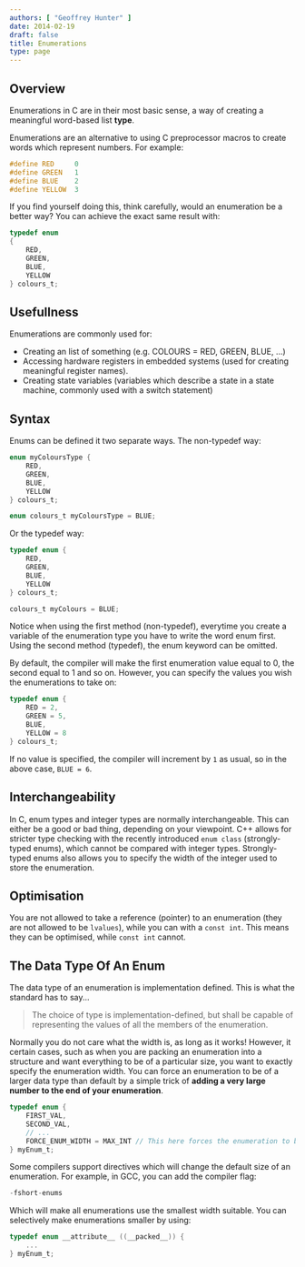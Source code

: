 ```yaml
---
authors: [ "Geoffrey Hunter" ]
date: 2014-02-19
draft: false
title: Enumerations
type: page
---
```


## Overview

Enumerations in C are in their most basic sense, a way of creating a meaningful word-based list **type**.

Enumerations are an alternative to using C preprocessor macros to create words which represent numbers. For example:

```c
#define RED   	0
#define GREEN 	1
#define BLUE	2
#define YELLOW	3
```

If you find yourself doing this, think carefully, would an enumeration be a better way? You can achieve the exact same result with:

```c   
typedef enum
{
    RED,
    GREEN,
    BLUE,
    YELLOW
} colours_t;
``` 

## Usefullness

Enumerations are commonly used for:

* Creating an list of something (e.g. COLOURS = RED, GREEN, BLUE, ...)
* Accessing hardware registers in embedded systems (used for creating meaningful register names).
* Creating state variables (variables which describe a state in a state machine, commonly used with a switch statement)

## Syntax

Enums can be defined it two separate ways. The non-typedef way:

```c  
enum myColoursType {
    RED,
    GREEN,
    BLUE,
    YELLOW
} colours_t;

enum colours_t myColoursType = BLUE;
```

Or the typedef way:
   
```c  
typedef enum {
    RED,
    GREEN,
    BLUE,
    YELLOW
} colours_t;

colours_t myColours = BLUE;
```

Notice when using the first method (non-typedef), everytime you create a variable of the enumeration type you have to write the word enum first. Using the second method (typedef), the enum keyword can be omitted.

By default, the compiler will make the first enumeration value equal to 0, the second equal to 1 and so on. However, you can specify the values you wish the enumerations to take on:

```c    
typedef enum {
    RED = 2,
    GREEN = 5,
    BLUE,
    YELLOW = 8
} colours_t;
```

If no value is specified, the compiler will increment by `1` as usual, so in the above case, `BLUE = 6`.

## Interchangeability

In C, enum types and integer types are normally interchangeable. This can either be a good or bad thing, depending on your viewpoint. C++ allows for stricter type checking with the recently introduced `enum class` (strongly-typed enums), which cannot be compared with integer types. Strongly-typed enums also allows you to specify the width of the integer used to store the enumeration.

## Optimisation

You are not allowed to take a reference (pointer) to an enumeration (they are not allowed to be `lvalues`), while you can with a `const int`. This means they can be optimised, while `const int` cannot.

## The Data Type Of An Enum

The data type of an enumeration is implementation defined. This is what the standard has to say...

<blockquote>The choice of type is implementation-defined, but shall be capable of representing the values of all the members of the enumeration.</blockquote>

Normally you do not care what the width is, as long as it works! However, it certain cases, such as when you are packing an enumeration into a structure and want everything to be of a particular size, you want to exactly specify the enumeration width. You can force an enumeration to be of a larger data type than default by a simple trick of **adding a very large number to the end of your enumeration**.

```c    
typedef enum {
    FIRST_VAL,
    SECOND_VAL,
    // ...
    FORCE_ENUM_WIDTH = MAX_INT // This here forces the enumeration to be at least a particular width
} myEnum_t;
```

Some compilers support directives which will change the default size of an enumeration. For example, in GCC, you can add the compiler flag:
	
```c    
-fshort-enums
```

Which will make all enumerations use the smallest width suitable. You can selectively make enumerations smaller by using:

```c    
typedef enum __attribute__ ((__packed__)) {
    ...
} myEnum_t;
```  
